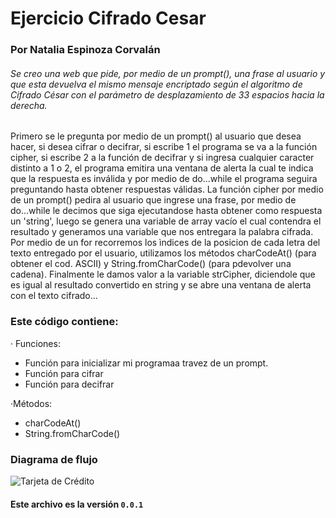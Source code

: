 # Ejercicio Cifrado Cesar
### Por Natalia Espinoza Corvalán

###### Se creo una web que pide, por medio de un prompt(), una frase al usuario y que esta devuelva el mismo mensaje encriptado según el algoritmo de Cifrado César con el parámetro de desplazamiento de 33 espacios hacia la derecha.

 Primero se le pregunta por medio de un prompt() al usuario que desea hacer, si desea cifrar o decifrar, si escribe 1 el programa se va a la función cipher, si escribe 2 a la función de decifrar y si ingresa cualquier caracter distinto a 1 o 2, el programa emitira una ventana de alerta la cual te indica que la respuesta es inválida y por medio de do...while el programa seguira preguntando hasta obtener respuestas válidas. La función cipher por medio de un prompt() pedira al usuario que ingrese una frase, por medio de do...while le decimos que siga ejecutandose hasta obtener como respuesta un 'string', luego se genera una variable de array vacío el cual contendra el resultado y generamos una variable que nos entregara la palabra cifrada. Por medio de un for recorremos los ìndices de la posicion de cada letra del texto entregado por el usuario, utilizamos los métodos charCodeAt() (para obtener el cod. ASCII) y String.fromCharCode() (para pdevolver una cadena). Finalmente le damos valor a la variable strCipher, diciendole que es igual al resultado convertido en string y se abre una ventana de alerta con el texto cifrado...



### Este código contiene:

· Funciones:
  - Función para inicializar mi programaa travez de un prompt.
  - Función para cifrar
  - Función para decifrar

·Métodos:
  - charCodeAt()
  - String.fromCharCode()



### Diagrama de flujo
![Tarjeta de Crédito](https://ibb.co/cSFvyw)

#### Este archivo es la versión `0.0.1`
